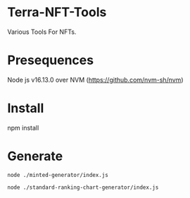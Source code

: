 # Terra-NFT-Tools
Various Tools For NFTs.


# Presequences

Node js v16.13.0 over NVM (https://github.com/nvm-sh/nvm)

# Install

npm install

# Generate
```
node ./minted-generator/index.js

node ./standard-ranking-chart-generator/index.js
```
